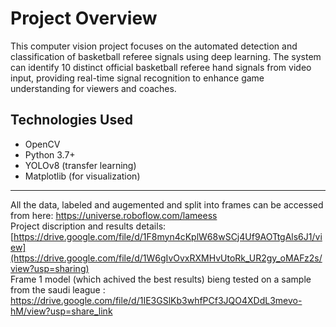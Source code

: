 # Project Overview
This computer vision project focuses on the automated detection and classification of basketball referee signals using deep learning. The system can identify 10 distinct official basketball referee hand signals from video input, providing real-time signal recognition to enhance game understanding for viewers and coaches.

## Technologies Used
- OpenCV
- Python 3.7+
- YOLOv8 (transfer learning)
- Matplotlib (for visualization)

----------------------------------------------------------
All the data, labeled and augemented and split into frames can be accessed from here: https://universe.roboflow.com/lameess
<br/>Project discription and results details: [https://drive.google.com/file/d/1F8myn4cKplW68wSCj4Uf9AOTtgAls6J1/view](https://drive.google.com/file/d/1W6gIvOvxRXMHvUtoRk_UR2gy_oMAFz2s/view?usp=sharing)
<br/>Frame 1 model (which achived the best results) bieng tested on a sample from the saudi league : https://drive.google.com/file/d/1IE3GSlKb3whfPCf3JQO4XDdL3mevo-hM/view?usp=share_link
